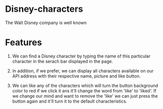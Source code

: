 # Disney-characters

The Walt Disney company is well known 

# Features
1. We can find a Disney character by typing the name of this particular character in the serach bar displayed in the page.

2. In addition, if we prefer, we can display all characters available on our API address with their respective name, picture and like button.

3. We can like any of the characters which will turn the button background color to red if we click it ans it'll change the word from 'like' to 'liked'. If we change our mind and want to remove the 'like' we can just press the button again and it'll turn it to the default characteristics.